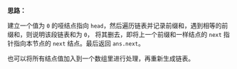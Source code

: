**思路：**

建立一个值为 `0` 的哑结点指向 `head`，然后遍历链表并记录前缀和，遇到相等的前缀和，则说明该段链表和为 `0`， 将其删去，即将上一个前缀和一样结点的 `next` 指针指向本节点的 `next` 结点。最后返回 `ans.next`。

也可以将所有结点值加入到一个数组里进行处理，再重新生成链表。

